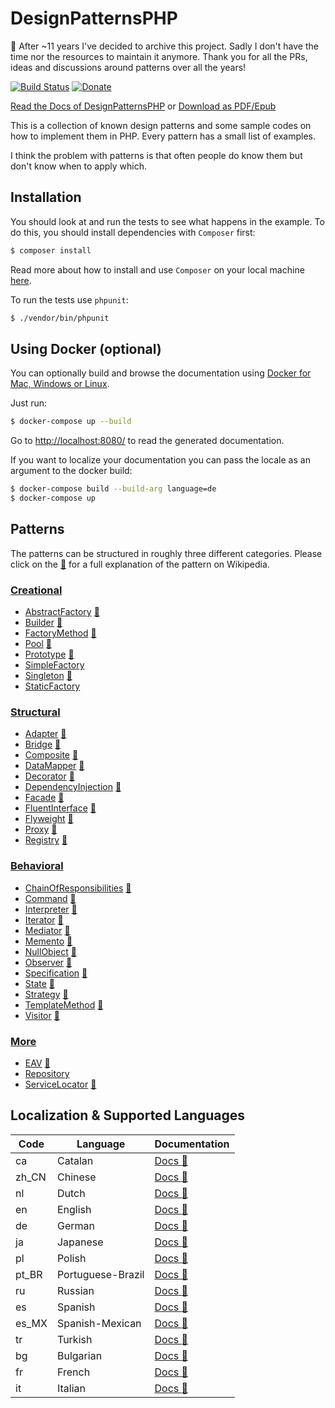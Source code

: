# DesignPatternsPHP

:mega: After ~11 years I've decided to archive this project. Sadly I don't have the time nor the resources to maintain it anymore. Thank you for all the PRs, ideas and discussions around patterns over all the years!

[![Build Status](https://github.com/domnikl/DesignPatternsPHP/workflows/CI/badge.svg)](https://github.com/domnikl/DesignPatternsPHP/actions)
[![Donate](https://img.shields.io/badge/donate-paypal-blue.svg?style=flat-square)](https://paypal.me/DominikLiebler)

[Read the Docs of DesignPatternsPHP](http://designpatternsphp.readthedocs.org)
or [Download as PDF/Epub](https://readthedocs.org/projects/designpatternsphp/downloads/)

This is a collection of known design patterns and some sample codes on how to implement them in PHP. Every pattern has a small list of examples.

I think the problem with patterns is that often people do know them but don't know when to apply which.

## Installation
You should look at and run the tests to see what happens in the example.
To do this, you should install dependencies with `Composer` first:

```bash
$ composer install
```

Read more about how to install and use `Composer` on your local machine [here](https://getcomposer.org/doc/00-intro.md#installation-linux-unix-osx).

To run the tests use `phpunit`:

```bash
$ ./vendor/bin/phpunit
```

## Using Docker (optional)

You can optionally build and browse the documentation using [Docker for Mac, Windows or Linux](https://docs.docker.com/compose/install/).

Just run:

```bash
$ docker-compose up --build
```

Go to [http://localhost:8080/](http://localhost:8080/) to read the generated documentation.

If you want to localize your documentation you can pass the locale as an argument to the docker build:

```bash
$ docker-compose build --build-arg language=de
$ docker-compose up
```

## Patterns

The patterns can be structured in roughly three different categories. Please click on the [:notebook:](http://en.wikipedia.org/wiki/Software_design_pattern) for a full explanation of the pattern on Wikipedia.

### [Creational](Creational)

* [AbstractFactory](Creational/AbstractFactory) [:notebook:](http://en.wikipedia.org/wiki/Abstract_factory_pattern)
* [Builder](Creational/Builder) [:notebook:](http://en.wikipedia.org/wiki/Builder_pattern)
* [FactoryMethod](Creational/FactoryMethod) [:notebook:](http://en.wikipedia.org/wiki/Factory_method_pattern)
* [Pool](Creational/Pool) [:notebook:](http://en.wikipedia.org/wiki/Object_pool_pattern)
* [Prototype](Creational/Prototype) [:notebook:](http://en.wikipedia.org/wiki/Prototype_pattern)
* [SimpleFactory](Creational/SimpleFactory)
* [Singleton](Creational/Singleton) [:notebook:](http://en.wikipedia.org/wiki/Singleton_pattern)
* [StaticFactory](Creational/StaticFactory)

### [Structural](Structural)

* [Adapter](Structural/Adapter) [:notebook:](http://en.wikipedia.org/wiki/Adapter_pattern)
* [Bridge](Structural/Bridge) [:notebook:](http://en.wikipedia.org/wiki/Bridge_pattern)
* [Composite](Structural/Composite) [:notebook:](http://en.wikipedia.org/wiki/Composite_pattern)
* [DataMapper](Structural/DataMapper) [:notebook:](http://en.wikipedia.org/wiki/Data_mapper_pattern)
* [Decorator](Structural/Decorator) [:notebook:](http://en.wikipedia.org/wiki/Decorator_pattern)
* [DependencyInjection](Structural/DependencyInjection) [:notebook:](http://en.wikipedia.org/wiki/Dependency_injection)
* [Facade](Structural/Facade) [:notebook:](http://en.wikipedia.org/wiki/Facade_pattern)
* [FluentInterface](Structural/FluentInterface) [:notebook:](http://en.wikipedia.org/wiki/Fluent_interface)
* [Flyweight](Structural/Flyweight) [:notebook:](https://en.wikipedia.org/wiki/Flyweight_pattern)
* [Proxy](Structural/Proxy) [:notebook:](http://en.wikipedia.org/wiki/Proxy_pattern)
* [Registry](Structural/Registry) [:notebook:](http://en.wikipedia.org/wiki/Service_locator_pattern)

### [Behavioral](Behavioral)

* [ChainOfResponsibilities](Behavioral/ChainOfResponsibilities) [:notebook:](http://en.wikipedia.org/wiki/Chain_of_responsibility_pattern)
* [Command](Behavioral/Command) [:notebook:](http://en.wikipedia.org/wiki/Command_pattern)
* [Interpreter](Behavioral/Interpreter) [:notebook:](https://en.wikipedia.org/wiki/Interpreter_pattern)  
* [Iterator](Behavioral/Iterator) [:notebook:](http://en.wikipedia.org/wiki/Iterator_pattern)
* [Mediator](Behavioral/Mediator) [:notebook:](http://en.wikipedia.org/wiki/Mediator_pattern)
* [Memento](Behavioral/Memento) [:notebook:](http://en.wikipedia.org/wiki/Memento_pattern)
* [NullObject](Behavioral/NullObject) [:notebook:](http://en.wikipedia.org/wiki/Null_Object_pattern)
* [Observer](Behavioral/Observer) [:notebook:](http://en.wikipedia.org/wiki/Observer_pattern)
* [Specification](Behavioral/Specification) [:notebook:](http://en.wikipedia.org/wiki/Specification_pattern)
* [State](Behavioral/State) [:notebook:](http://en.wikipedia.org/wiki/State_pattern)
* [Strategy](Behavioral/Strategy) [:notebook:](http://en.wikipedia.org/wiki/Strategy_pattern)
* [TemplateMethod](Behavioral/TemplateMethod) [:notebook:](http://en.wikipedia.org/wiki/Template_method_pattern)
* [Visitor](Behavioral/Visitor) [:notebook:](http://en.wikipedia.org/wiki/Visitor_pattern)

### [More](More)

* [EAV](More/EAV) [:notebook:](https://en.wikipedia.org/wiki/Entity%E2%80%93attribute%E2%80%93value_model)
* [Repository](More/Repository)
* [ServiceLocator](More/ServiceLocator) [:notebook:](http://en.wikipedia.org/wiki/Service_locator_pattern)

## Localization & Supported Languages

| Code  | Language  |    Documentation   |
| ------------------|-------------|------|
| ca    | Catalan   | [Docs :notebook:](https://designpatternsphp.readthedocs.io/ca/latest/README.html) |
| zh_CN | Chinese   | [Docs :notebook:](https://designpatternsphp.readthedocs.io/zh_CN/latest/README.html) |
| nl    | Dutch     | [Docs :notebook:](https://designpatternsphp.readthedocs.io/nl/latest/README.html) |
| en    | English   | [Docs :notebook:](https://designpatternsphp.readthedocs.io/en/latest/README.html) |
| de    | German    | [Docs :notebook:](https://designpatternsphp.readthedocs.io/de/latest/README.html) |
| ja    | Japanese  | [Docs :notebook:](https://designpatternsphp.readthedocs.io/ja/latest/README.html) |
| pl    | Polish    | [Docs :notebook:](https://designpatternsphp.readthedocs.io/pl/latest/README.html) |
| pt_BR | Portuguese-Brazil | [Docs :notebook:](https://designpatternsphp.readthedocs.io/pt_BR/latest/README.html) |
| ru    | Russian   | [Docs :notebook:](https://designpatternsphp.readthedocs.io/ru/latest/README.html) |
| es    | Spanish   | [Docs :notebook:](https://designpatternsphp.readthedocs.io/es/latest/README.html) |
| es_MX | Spanish-Mexican | [Docs :notebook:](https://designpatternsphp.readthedocs.io/es_MX/latest/README.html) |
| tr    | Turkish   | [Docs :notebook:](https://designpatternsphp.readthedocs.io/tr/latest/README.html) |
| bg    | Bulgarian | [Docs :notebook:](https://designpatternsphp.readthedocs.io/bg/latest/README.html) |
| fr    | French | [Docs :notebook:](https://designpatternsphp.readthedocs.io/fr/latest/README.html) |
| it    | Italian | [Docs :notebook:](https://designpatternsphp.readthedocs.io/it/latest/README.html) |